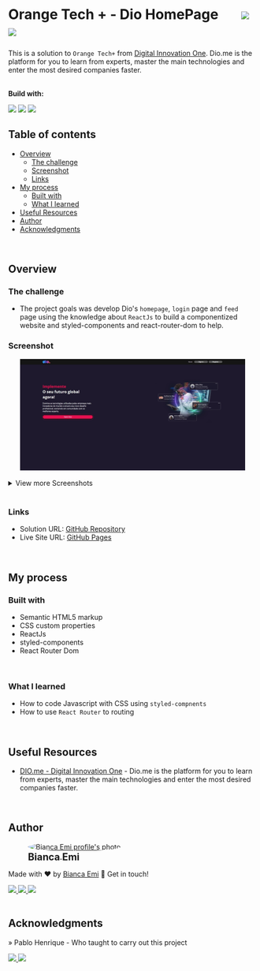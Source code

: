 # Orange Tech + - Dio HomePage &nbsp; &nbsp; &nbsp; <img src="https://img.shields.io/github/last-commit/bemibrando/website-study/project/dio-webpage?style=for-the-badge" height="24px"/> &nbsp; <img src="https://img.shields.io/badge/status-done-green?style=for-the-badge" height="24px"/>

This is a solution to `Orange Tech+` from [Digital Innovation One](https://www.dio.me/en). Dio.me is the platform for you to learn from experts, master the main technologies and enter the most desired companies faster.

<br/>
<b>Build with:</b> <br/>

<img src="https://img.shields.io/badge/html5-%23E34F26.svg?style=for-the-badge&logo=html5&logoColor=white" height="24px"/> <img src="https://img.shields.io/badge/css3-%231572B6.svg?style=for-the-badge&logo=css3&logoColor=white" height="24px" /> <img src="https://img.shields.io/badge/react-%2320232a.svg?style=for-the-badge&logo=react&logoColor=%2361DAFB" height="24px" />


## Table of contents

- [Overview](#overview)
  - [The challenge](#the-challenge)
  - [Screenshot](#screenshot)
  - [Links](#links)
- [My process](#my-process)
  - [Built with](#built-with)
  - [What I learned](#what-i-learned)
- [Useful Resources](#useful-resources)
- [Author](#author)
- [Acknowledgments](#acknowledgments)

<br />

## Overview

### <b id="the-challenge">The challenge</b>
- The project goals was develop Dio's `homepage`, `login` page and `feed` page using the knowledge about `ReactJs` to build a componentized website and styled-components and react-router-dom to help.

### <b id="screenshot">Screenshot</b>

<p align="center">
    <img src="./src/assets/home.jpeg" alt="Dio home page solution view" width="457px" />
</p>

<details>
<summary>View more Screenshots</summary>
<br />

<p align="center">
    <img src="./src/assets/login.jpeg" alt="Dio Login page solution view" width="457px" />
    <img src="./src/assets/feed.jpeg" alt="Dio Feedpage solution view" width="457px" />
</p>
</details>

<br />

### <b id="links">Links</b>
- Solution URL: [GitHub Repository](https://github.com/bemibrando/website-study/tree/main/frontend/dio-webpage)
- Live Site URL: [GitHub Pages](https://bemibrando.github.io/website-study/frontend/dio-webpage/)

<br />

## My process

### <b id="built-with">Built with</b>

- Semantic HTML5 markup
- CSS custom properties
- ReactJs
- styled-components
- React Router Dom

<br />

### <b id="what-i-learned">What I learned</b>
- How to code Javascript with CSS using `styled-compnents`
- How to use `React Router` to routing

<br />

## Useful Resources

- [DIO.me - Digital Innovation One](https://www.dio.me/en) - Dio.me is the platform for you to learn from experts, master the main technologies and enter the most desired companies faster.

<br />

## Author
<div sytle="display: inline-block;">
    <figure>
        <a href="https://github.com/bemibrando" target="_blank">
            <img style="border-radius: 50%;" src="https://avatars.githubusercontent.com/u/102377919?v=4" width="100px" alt="Bianca Emi profile's photo"> <br />
            <sub style="text-align: center; font-size: 1.4em;"><b>Bianca Emi</b></sub>
        </a>
    </figure>
    <p>Made with ♥ by <a href="https://github.com/bemibrando" target="_blank">Bianca Emi</a> 👋 Get in touch!</p>
    <div align="start">
        <a href="https://www.linkedin.com/in/bianca-emi/" target="_blank">
            <img src="https://img.shields.io/badge/LinkedIn-0077B5?style=for-the-badge&logo=linkedin&logoColor=white">
        </a>   
        <a href="https://twitter.com/bemibrando" target="_blank">
            <img src="https://img.shields.io/badge/Twitter-1DA1F2?style=for-the-badge&logo=twitter&logoColor=white">
        </a>   
        <a href="mailto: bemi.brando@outlook.com">
            <img src="https://img.shields.io/badge/bemi.brando@outlook.com-0078D4?style=for-the-badge&logo=microsoft-outlook&logoColor=white">
        </a><br/>
    </div>
</div>

<br />

## Acknowledgments

» Pablo Henrique - Who taught to carry out this project
<div>
<a href="https://github.com/pablohdev" target="_blank">
    <img src="https://img.shields.io/badge/github-%23121011.svg?style=for-the-badge&logo=github&logoColor=white">
</a>
<a href="https://www.linkedin.com/in/pablohdev/" target="_blank">
            <img src="https://img.shields.io/badge/LinkedIn-0077B5?style=for-the-badge&logo=linkedin&logoColor=white">
</a>
</div>